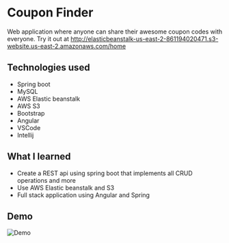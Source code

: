 # Coupon Finder

Web application where anyone can share their awesome coupon codes with everyone.
Try it out at http://elasticbeanstalk-us-east-2-861194020471.s3-website.us-east-2.amazonaws.com/home

## Technologies used

- Spring boot
- MySQL
- AWS Elastic beanstalk
- AWS S3
- Bootstrap
- Angular
- VSCode
- Intellij

## What I learned

- Create a REST api using spring boot that implements all CRUD operations and more
- Use AWS Elastic beanstalk and S3
- Full stack application using Angular and Spring

## Demo

![Demo](Demo/CouponFinder.gif)
